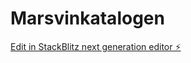 # Marsvinkatalogen

[Edit in StackBlitz next generation editor ⚡️](https://stackblitz.com/~/github.com/DrifaFridriksdottir/Marsvinkatalogen)